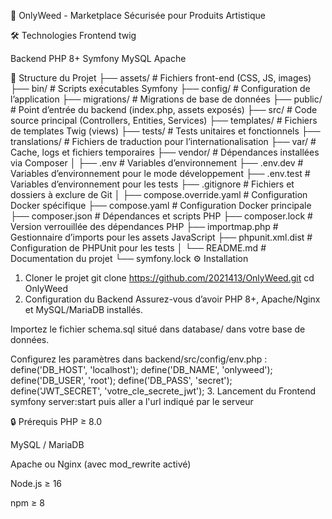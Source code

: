 🌿 OnlyWeed - Marketplace Sécurisée pour Produits Artistique

🛠 Technologies
Frontend
twig

Backend
PHP 8+ Symfony MySQL Apache

📁 Structure du Projet
├── assets/                       # Fichiers front-end (CSS, JS, images)
├── bin/                          # Scripts exécutables Symfony
├── config/                       # Configuration de l’application
├── migrations/                   # Migrations de base de données
├── public/                       # Point d’entrée du backend (index.php, assets exposés)
├── src/                          # Code source principal (Controllers, Entities, Services)
├── templates/                    # Fichiers de templates Twig (views)
├── tests/                        # Tests unitaires et fonctionnels
├── translations/                 # Fichiers de traduction pour l’internationalisation
├── var/                          # Cache, logs et fichiers temporaires
├── vendor/                       # Dépendances installées via Composer
│
├── .env                          # Variables d’environnement
├── .env.dev                      # Variables d’environnement pour le mode développement
├── .env.test                     # Variables d’environnement pour les tests
├── .gitignore                    # Fichiers et dossiers à exclure de Git
│
├── compose.override.yaml         # Configuration Docker spécifique
├── compose.yaml                  # Configuration Docker principale
├── composer.json                 # Dépendances et scripts PHP
├── composer.lock                 # Version verrouillée des dépendances PHP
├── importmap.php                 # Gestionnaire d’imports pour les assets JavaScript
├── phpunit.xml.dist              # Configuration de PHPUnit pour les tests
│
└── README.md                     # Documentation du projet
└── symfony.lock
⚙️ Installation
1. Cloner le projet
git clone https://github.com/2021413/OnlyWeed.git
cd OnlyWeed
2. Configuration du Backend
Assurez-vous d’avoir PHP 8+, Apache/Nginx et MySQL/MariaDB installés.

Importez le fichier schema.sql situé dans database/ dans votre base de données.

Configurez les paramètres dans backend/src/config/env.php :
define('DB_HOST', 'localhost');
define('DB_NAME', 'onlyweed');
define('DB_USER', 'root');
define('DB_PASS', 'secret');
define('JWT_SECRET', 'votre_cle_secrete_jwt');
3. Lancement du Frontend
symfony server:start
puis aller a l'url indiqué par le serveur

🔒 Prérequis
PHP ≥ 8.0

MySQL / MariaDB

Apache ou Nginx (avec mod_rewrite activé)

Node.js ≥ 16

npm ≥ 8
